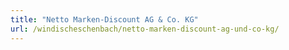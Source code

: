 ```yaml
---
title: "Netto Marken-Discount AG & Co. KG"
url: /windischeschenbach/netto-marken-discount-ag-und-co-kg/
---
```

